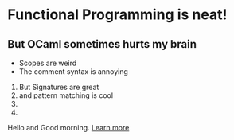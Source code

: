# Functional Programming is neat!
## But OCaml sometimes hurts my brain
- Scopes are weird
- The comment syntax is annoying
1. But Signatures are great
2. and pattern matching is cool
3. 
1. 
Hello and 
Good morning.
[Learn more](https://ocaml.org/manual/5.2/index.html)

